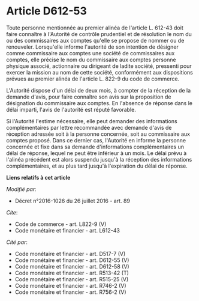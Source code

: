 # Article D612-53

Toute personne mentionnée au premier alinéa de l'article L. 612-43 doit faire connaître à l'Autorité de contrôle prudentiel
et de résolution le nom du ou des commissaires aux comptes qu'elle se propose de nommer ou de renouveler. Lorsqu'elle informe
l'autorité de son intention de désigner comme commissaire aux comptes une société de commissaires aux comptes, elle précise
le nom du commissaire aux comptes personne physique associé, actionnaire ou dirigeant de ladite société, pressenti pour
exercer la mission au nom de cette société, conformément aux dispositions prévues au premier alinéa de l'article L. 822-9 du
code de commerce. 

L'Autorité dispose d'un délai de deux mois, à compter de la réception de la demande d'avis, pour faire connaître son avis sur
la proposition de désignation du commissaire aux comptes. En l'absence de réponse dans le délai imparti, l'avis de l'autorité
est réputé favorable. 

Si l'Autorité l'estime nécessaire, elle peut demander des informations complémentaires par lettre recommandée avec demande
d'avis de réception adressée soit à la personne concernée, soit au commissaire aux comptes proposé. Dans ce dernier cas,
l'Autorité en informe la personne concernée et fixe dans sa demande d'informations complémentaires un délai de réponse,
lequel ne peut être inférieur à un mois. Le délai prévu à l'alinéa précédent est alors suspendu jusqu'à la réception des
informations complémentaires, et au plus tard jusqu'à l'expiration du délai de réponse.

**Liens relatifs à cet article**

_Modifié par_:

  - Décret n°2016-1026 du 26 juillet 2016 - art. 89

_Cite_:

  - Code de commerce - art. L822-9 (V)
  - Code monétaire et financier - art. L612-43

_Cité par_:

  - Code monétaire et financier - art. D517-7 (V)
  - Code monétaire et financier - art. D612-55 (V)
  - Code monétaire et financier - art. D612-58 (V)
  - Code monétaire et financier - art. R513-42 (T)
  - Code monétaire et financier - art. R515-25 (V)
  - Code monétaire et financier - art. R746-2 (V)
  - Code monétaire et financier - art. R756-2 (V)
